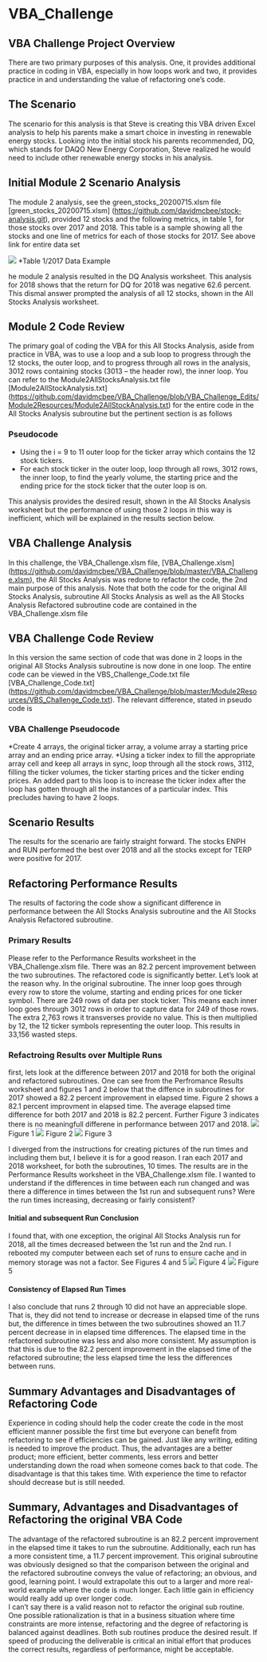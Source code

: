 # VBA_Challenge
## VBA Challenge Project Overview
There are two primary purposes of this analysis. One, it provides additional practice in coding in VBA, especially in how loops work and two, it provides practice in and understanding the value of refactoring one’s code.

## The Scenario
The scenario for this analysis is that Steve is creating this VBA driven Excel analysis to help his parents make a smart choice in investing in renewable energy stocks. Looking into the initial stock his parents recommended, DQ, which stands for DAQO New Energy Corporation, Steve realized he would need to include other renewable energy stocks in his analysis.

## Initial Module 2 Scenario Analysis
The module 2 analysis, see the green_stocks_20200715.xlsm file [green_stocks_20200715.xlsm] (https://github.com/davidmcbee/stock-analysis.git), provided 12 stocks and the following metrics, in table 1, for those stocks over 2017 and 2018. This table is a sample showing all the stocks and one line of metrics for each of those stocks for 2017.  See above link for entire data set

![](./Module2Resources/TickerSymbolExample.png)
*Table 1/2017 Data Example


he module 2 analysis resulted in the DQ Analysis worksheet. This analysis for 2018 shows that the return for DQ for 2018 was negative 62.6 percent. This dismal answer prompted the analysis of all 12 stocks, shown in the All Stocks Analysis worksheet.

## Module 2 Code Review
The primary goal of coding the VBA for this All Stocks Analysis, aside from practice in VBA, was to use a loop and a sub loop to progress through the 12 stocks, the outer loop, and to progress through all rows in the analysis, 3012 rows containing stocks (3013 – the header row), the inner loop. You can refer to the Module2AllStocksAnalysis.txt file [Module2AllStockAnalysis.txt] (https://github.com/davidmcbee/VBA_Challenge/blob/VBA_Challenge_Edits/Module2Resources/Module2AllStockAnalysis.txt) for the entire code in the All Stocks Analysis subroutine but the pertinent section is as follows

### Pseudocode
* Using the i = 9 to 11 outer loop for the ticker array which contains the 12 stock tickers.
* For each stock ticker in the outer loop, loop through all rows, 3012 rows, the inner loop, to find the yearly volume, the starting price and the ending price for the stock ticker that the outer loop is on.

This analysis provides the desired result, shown in the All Stocks Analysis worksheet but the performance of using those 2 loops in this way is inefficient, which will be explained in the results section below.

## VBA Challenge Analysis
In this challenge, the VBA_Challenge.xlsm file, [VBA_Challenge.xlsm] (https://github.com/davidmcbee/VBA_Challenge/blob/master/VBA_Challenge.xlsm), the All Stocks Analysis was redone to refactor the code, the 2nd main purpose of this analysis. Note that both the code for the original All Stocks Analysis, subroutine All Stocks Analysis as well as the All Stocks Analysis Refactored subroutine code are contained in the VBA_Challenge.xlsm file

## VBA Challenge Code Review
In this version the same section of code that was done in 2 loops in the original All Stocks Analysis subroutine is now done in one loop. The entire code can be viewed in the VBS_Challenge_Code.txt file [VBA_Challenge_Code.txt] (https://github.com/davidmcbee/VBA_Challenge/blob/master/Module2Resources/VBS_Challenge_Code.txt). The  relevant difference, stated in pseudo code is

### VBA Challenge Pseudocode
*Create 4 arrays, the original ticker array, a volume array a starting price array and an ending price array.
*Using a ticker index to fill the appropriate array cell and keep all arrays in sync, loop through all the stock rows, 3112, filling the ticker volumes, the ticker starting prices and the ticker ending prices. An added part to this loop is to increase the ticker index after the loop has gotten through all the instances of a particular index. This precludes having to have 2 loops.

## Scenario Results
The results for the scenario are fairly straight forward. The stocks ENPH and RUN performed the best over 2018 and all the stocks except for TERP were positive for 2017.

## Refactoring Performance Results
The results of factoring the code show a significant difference in performance between the All Stocks Analysis subroutine and the All Stocks Analysis Refactored subroutine.

### Primary Results
Please refer to the Performance Results worksheet in the VBA_Challenge.xlsm file. There was an 82.2 percent improvement between the two subroutines. The refactored code is significantly better. Let’s look at the reason why. In the original subroutine. The inner loop goes through every row to store the volume, starting and ending prices for one ticker symbol. There are 249 rows of data per stock ticker. This means each inner loop goes through 3012 rows in order to capture data for 249 of those rows. The extra 2,763 rows it transverses provide no value. This is then multiplied by 12, the 12 ticker symbols representing the outer loop. This results in 33,156 wasted steps.

### Refactroing Results over Multiple Runs
first, lets look at the difference between 2017 and 2018 for both the original and refactored subroutines. One can see from the Perfromance Results worksheet and figures 1 and 2 below that the diffence in subroutines for 2017 showed a 82.2 percent improvement in elapsed time. Figure 2 shows a 82.1 percent improvment in elapsed time. The average elapsed  time difference for both 2017 and 2018 is 82.2 percent.  Further Figure 3 indicates there is no meaningfull differene in performance between 2017 and 2018.
![](https://github.com/davidmcbee/VBA_Challenge/blob/master/Module2Resources/VBA_Challenge_2017.png)
Figure 1
![](https://github.com/davidmcbee/VBA_Challenge/blob/master/Module2Resources/VBA_Challenge_2018.png)
Figure 2
![](https://github.com/davidmcbee/VBA_Challenge/blob/master/Module2Resources/VBA_Challenge_Comparison.png)
Figure 3

I diverged from the instructions for creating pictures of the run times and including them but, I believe it is for a good reason. I ran each 2017 and 2018 worksheet, for both the subroutines, 10 times. The results are in the Performance Results worksheet in the VBA_Challenge.xlsm file. I wanted to understand if the differences in time between each run changed and was there a difference in times between the 1st run and subsequent runs? Were the run times increasing, decreasing or fairly consistent?

#### Initial and subsequent Run Conclusion
I found that, with one exception, the original All Stocks Analysis run for 2018, all the times decreased between the 1st run and the 2nd run. I rebooted my computer between each set of runs to ensure cache and in memory storage was not a factor. See Figures 4 and 5
![](https://github.com/davidmcbee/VBA_Challenge/blob/master/Module2Resources/VBA_Challenge_Not_Factored.png)
Figure 4
![](https://github.com/davidmcbee/VBA_Challenge/blob/master/Module2Resources/VBA_Challenge_Refactored.png)
Figure 5

#### Consistency of Elapsed Run Times
I also conclude that runs 2 through 10 did not have an appreciable slope. That is, they did not tend to increase or decrease in elapsed time of the runs but, the difference in times between the two subroutines showed an 11.7 percent decrease in in elapsed time differences. The elapsed time in the refactored subroutine was less and also more consistent. My assumption is that this is due to the 82.2 percent improvement in the elapsed time of the refactored subroutine; the less elapsed time the less the differences between runs.     

## Summary Advantages and Disadvantages of Refactoring Code
Experience in coding should help the coder create the code in the most efficient manner possible the first time but everyone can benefit from refactoring to see if efficiencies can be gained. Just like any writing, editing is needed to improve the product. Thus, the advantages are a better product; more efficient, better comments, less errors and better understanding down the road when someone comes back to that code. The disadvantage is that this takes time. With experience the time to refactor should decrease but is still needed.

## Summary, Advantages and Disadvantages of Refactoring the original VBA Code
The advantage of the refactored subroutine is an 82.2 percent improvement in the elapsed time it takes to run the subroutine. Additionally, each run has a more consistent time, a 11.7 percent improvement.
This original subroutine was obviously designed so that the comparison between the original and the refactored subroutine conveys the value of refactoring; an obvious, and good, learning point. I would extrapolate this out to a larger and more real-world example where the code is much longer. Each little gain in efficiency would really add up over longer code.   
I can’t say there is a valid reason not to refactor the original sub routine. One possible rationalization is that in a business situation where time constraints are more intense, refactoring and the degree of refactoring is balanced against deadlines. Both sub routines produce the desired result. If speed of producing the deliverable is critical an initial effort that produces the correct results, regardless of performance, might be acceptable.
